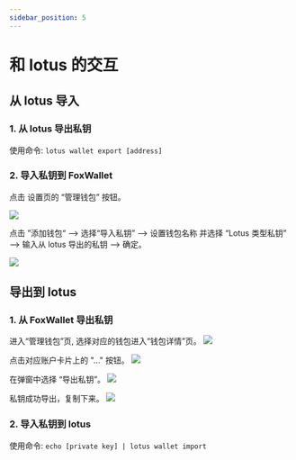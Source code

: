 ```yaml
---
sidebar_position: 5
---
```


# 和 lotus 的交互

## 从 lotus 导入
### 1. 从 lotus 导出私钥

使用命令: `lotus wallet export [address]`

### 2. 导入私钥到 FoxWallet

点击 设置页的 “管理钱包” 按钮。

![](../img/add-wallet-2.png)

点击 ”添加钱包“ —> 选择“导入私钥” —> 设置钱包名称 并选择 “Lotus 类型私钥” —> 输入从 lotus 导出的私钥 —> 确定。

![](../img/import-lotus.png)

## 导出到 lotus
### 1. 从 FoxWallet 导出私钥

进入“管理钱包”页, 选择对应的钱包进入“钱包详情”页。
![](../img/add-wallet-2.png)

点击对应账户卡片上的 "..." 按钮。
![](../img/export-1.png)

在弹窗中选择 “导出私钥”。
![](../img/export-2.png)

私钥成功导出，复制下来。
![](../img/export-3.png)

### 2. 导入私钥到 lotus  

使用命令: `echo [private key] | lotus wallet import`